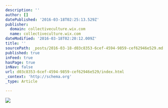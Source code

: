 ```yaml
---
description: ''
author: []
datePublished: '2016-03-18T02:25:13.529Z'
publisher:
  domain: collectiveculture.wix.com
  name: collectiveculture.wix.com
dateModified: '2016-03-18T02:20:12.009Z'
title: ''
sourcePath: _posts/2016-03-18-d03c8353-6cef-4594-9859-cef62946e529.md
published: true
inFeed: true
hasPage: true
inNav: false
url: d03c8353-6cef-4594-9859-cef62946e529/index.html
_context: 'http://schema.org'
_type: Article

---
```

![](https://static.wixstatic.com/media/504f5e_5d652feec8e142e78c3909f76eff8835.jpg/v1/fill/w_480,h_480,al_c,q_90,usm_0.66_1.00_0.01/504f5e_5d652feec8e142e78c3909f76eff8835.jpg)